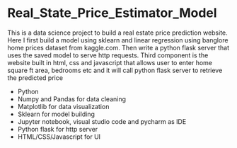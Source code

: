 # Real_State_Price_Estimator_Model
This is a data science project to build a real estate price prediction website. Here I first build a model using sklearn and linear regression using banglore home prices dataset from kaggle.com. Then write a python flask server that uses the saved model to serve http requests. Third component is the website built in html, css and javascript that allows user to enter home square ft area, bedrooms etc and it will call python flask server to retrieve the predicted price
- Python
- Numpy and Pandas for data cleaning
- Matplotlib for data visualization
- Sklearn for model building
- Jupyter notebook, visual studio code and pycharm as IDE
- Python flask for http server
- HTML/CSS/Javascript for UI
